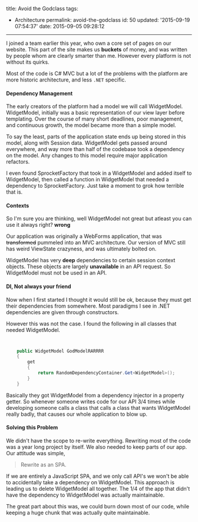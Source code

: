 title: Avoid the Godclass
tags:

  - Architecture
permalink: avoid-the-godclass
id: 50
updated: '2015-09-19 07:54:37'
date: 2015-09-05 09:28:12
---

I joined a team earlier this year, who own a core set of pages on our website. This part of the site makes us **buckets** of money, and was written by people whom are clearly smarter than me. However every platform is not without its quirks.

Most of the code is C# MVC but a lot of the problems with the platform are more historic architecture, and less `.NET` specific.
<!-- more -->
#### Dependency Management

The early creators of the platform had a model we will call WidgetModel. WidgetModel, initially was a basic representation of our view layer before templating.  Over the course of many short deadlines, poor management, and continuous growth, the model became more than a simple model.

To say the least, parts of the application state ends up being stored in this model, along with Session data. WidgetModel gets passed around everywhere, and way more than half of the codebase took a dependency on the model. Any changes to this model require major application refactors.

I even found SprocketFactory that took in a WidgetModel and added itself to WidgetModel, then called a function in WidgetModel that needed a dependency to SprocketFactory. Just take a moment to grok how terrible that is.



#### Contexts

So I'm sure you are thinking, well WidgetModel not great but atleast you can use it always right? **wrong**

Our application was originally a WebForms application, that was ~~transformed~~ pummeled into an MVC architecture. Our version of MVC still has weird ViewState crazyness, and was ultimately bolted on.

WidgetModel has very **deep** dependencies to certain session context objects. These objects are largely **unavailable** in an API request. So WidgetModel must not be used in an API.

#### DI, Not always your friend

Now when I first started I thought it would still be ok, because they must get their dependencies from somewhere. Most paradigms I see in .NET dependencies are given through constructors.

However this was not the case. I found the following in all classes that needed WidgetModel.

```csharp


    public WidgetModel GodModelRARRRR
    {
        get
        {
            return RandomDependencyContainer.Get<WidgetModel>();
        }
    }

```


Basically they got WidgetModel from a dependency injector in a property getter. So whenever someone writes code for our API 3/4 times while developing someone calls a class that calls a class that wants WidgetModel really badly, that causes our whole application to blow up.


#### Solving this Problem

We didn't have the scope to re-write everything. Rewriting most of the code was a year long project by itself. We also needed to keep parts of our app. Our attitude was simple,
>Rewrite as an SPA.

If we are entirely a JavaScript SPA, and we only call API's we won't be able to accidentally take a dependency on WidgetModel. This approach is leading us to delete WidgetModel all together. The 1/4 of the app that didn't have the dependency to WidgetModel was actually maintainable.

The great part about this was, we could burn down most of our code, while keeping a huge chunk that was actually quite maintainable.

